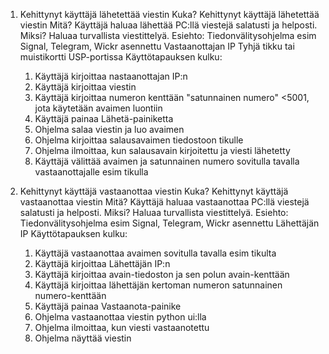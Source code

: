 1. Kehittynyt käyttäjä lähetettää viestin
Kuka?
	Kehittynyt käyttäjä lähetettää viestin
Mitä?
	Käyttäjä haluaa lähettää PC:llä viestejä salatusti ja helposti.
Miksi?
	Haluaa turvallista viestittelyä.
Esiehto:
	Tiedonvälitysohjelma esim Signal, Telegram, Wickr asennettu
	Vastaanottajan IP
	Tyhjä tikku tai muistikortti USP-portissa
Käyttötapauksen kulku:
	1. Käyttäjä kirjoittaa nastaanottajan IP:n
	2. Käyttäjä kirjoittaa viestin
	3. Käyttäjä kirjoittaa numeron kenttään "satunnainen numero" <5001, jota käytetään avaimen luontiin
	4. Käyttäjä painaa Lähetä-painiketta
	5. Ohjelma salaa viestin ja luo avaimen
	6. Ohjelma kirjoittaa salausavaimen tiedostoon tikulle
 	7. Ohjelma ilmoittaa, kun salausavain kirjoitettu ja viesti lähetetty 
 	8. Käyttäjä välittää avaimen ja satunnainen numero sovitulla tavalla vastaanottajalle esim tikulla
	

2.  Kehittynyt käyttäjä vastaanottaa viestin
Kuka?
	Kehittynyt käyttäjä vastaanottaa viestin
Mitä?
	Käyttäjä haluaa vastaanottaa PC:llä viestejä salatusti ja helposti.
Miksi?
	Haluaa turvallista viestittelyä.
Esiehto:
	Tiedonvälitysohjelma esim Signal, Telegram, Wickr asennettu
   	Lähettäjän IP
Käyttötapauksen kulku:
	1. Käyttäjä vastaanottaa avaimen sovitulla tavalla esim tikulta
 	2. Käyttäjä kirjoittaa Lähettäjän IP:n
 	3. Käyttäjä kirjoittaa avain-tiedoston ja sen polun avain-kenttään
  	4. Käyttäjä kirjoittaa lähettäjän kertoman numeron satunnainen numero-kenttään
  	5. Käyttäjä painaa Vastaanota-painike
   	6. Ohjelma vastaanottaa viestin python ui:lla
	7. Ohjelma ilmoittaa, kun viesti vastaanotettu
 	8. Ohjelma näyttää viestin

 
  	   
